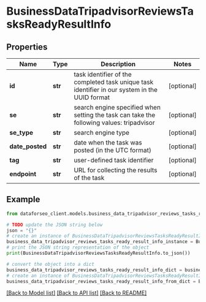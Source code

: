 # BusinessDataTripadvisorReviewsTasksReadyResultInfo


## Properties

Name | Type | Description | Notes
------------ | ------------- | ------------- | -------------
**id** | **str** | task identifier of the completed task unique task identifier in our system in the UUID format | [optional] 
**se** | **str** | search engine specified when setting the task can take the following values: tripadvisor | [optional] 
**se_type** | **str** | search engine type | [optional] 
**date_posted** | **str** | date when the task was posted (in the UTC format) | [optional] 
**tag** | **str** | user-defined task identifier | [optional] 
**endpoint** | **str** | URL for collecting the results of the task | [optional] 

## Example

```python
from dataforseo_client.models.business_data_tripadvisor_reviews_tasks_ready_result_info import BusinessDataTripadvisorReviewsTasksReadyResultInfo

# TODO update the JSON string below
json = "{}"
# create an instance of BusinessDataTripadvisorReviewsTasksReadyResultInfo from a JSON string
business_data_tripadvisor_reviews_tasks_ready_result_info_instance = BusinessDataTripadvisorReviewsTasksReadyResultInfo.from_json(json)
# print the JSON string representation of the object
print(BusinessDataTripadvisorReviewsTasksReadyResultInfo.to_json())

# convert the object into a dict
business_data_tripadvisor_reviews_tasks_ready_result_info_dict = business_data_tripadvisor_reviews_tasks_ready_result_info_instance.to_dict()
# create an instance of BusinessDataTripadvisorReviewsTasksReadyResultInfo from a dict
business_data_tripadvisor_reviews_tasks_ready_result_info_from_dict = BusinessDataTripadvisorReviewsTasksReadyResultInfo.from_dict(business_data_tripadvisor_reviews_tasks_ready_result_info_dict)
```
[[Back to Model list]](../README.md#documentation-for-models) [[Back to API list]](../README.md#documentation-for-api-endpoints) [[Back to README]](../README.md)


